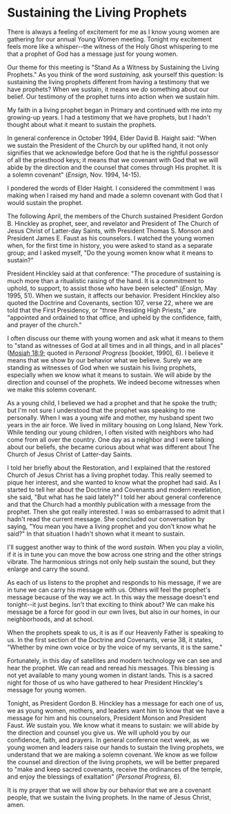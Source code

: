 # Sustaining the Living Prophets

There is always a feeling of excitement for me as I know young women are
gathering for our annual Young Women meeting. Tonight my excitement feels more
like a whisper--the witness of the Holy Ghost whispering to me that a prophet
of God has a message just for young women.

Our theme for this meeting is "Stand As a Witness by Sustaining the Living
Prophets." As you think of the word _sustaining,_ ask yourself this question:
Is sustaining the living prophets different from having a testimony that we
have prophets? When we sustain, it means we _do_ something about our belief.
Our testimony of the prophet turns into action when we sustain him.

My faith in a living prophet began in Primary and continued with me into my
growing-up years. I had a testimony that we have prophets, but I hadn't
thought about what it meant to sustain the prophets.

In general conference in October 1994, Elder David B. Haight said: "When we
sustain the President of the Church by our uplifted hand, it not only
signifies that we acknowledge before God that he is the rightful possessor of
all the priesthood keys; it means that we covenant with God that we will abide
by the direction and the counsel that comes through His prophet. It is a
solemn covenant" (_Ensign,_ Nov. 1994, 14-15).

I pondered the words of Elder Haight. I considered the commitment I was making
when I raised my hand and made a solemn covenant with God that I would sustain
the prophet.

The following April, the members of the Church sustained President Gordon B.
Hinckley as prophet, seer, and revelator and President of The Church of Jesus
Christ of Latter-day Saints, with President Thomas S. Monson and President
James E. Faust as his counselors. I watched the young women when, for the
first time in history, you were asked to stand as a separate group; and I
asked myself, "Do the young women know what it means to sustain?"

President Hinckley said at that conference: "The procedure of sustaining is
much more than a ritualistic raising of the hand. It is a commitment to
uphold, to support, to assist those who have been selected" (_Ensign,_ May
1995, 51). When we sustain, it affects our behavior. President Hinckley also
quoted the Doctrine and Covenants, section 107, verse 22, where we are told
that the First Presidency, or "three Presiding High Priests," are "appointed
and ordained to that office, and upheld by the confidence, faith, and prayer
of the church."

I often discuss our theme with young women and ask what it means to them to
"stand as witnesses of God at all times and in all things, and in all places"
([Mosiah 18:9](https://www.lds.org/scriptures/bofm/mosiah/18.9?lang=eng#8);
quoted in _Personal Progress_ [booklet, 1990], 6). I believe it means that we
show by our behavior what we believe. Surely we are standing as witnesses of
God when we sustain his living prophets, especially when we know what it means
to sustain. We will abide by the direction and counsel of the prophets. We
indeed become witnesses when we make this solemn covenant.

As a young child, I believed we had a prophet and that he spoke the truth; but
I'm not sure I understood that the prophet was speaking to me personally. When
I was a young wife and mother, my husband spent two years in the air force. We
lived in military housing on Long Island, New York. While tending our young
children, I often visited with neighbors who had come from all over the
country. One day as a neighbor and I were talking about our beliefs, she
became curious about what was different about The Church of Jesus Christ of
Latter-day Saints.

I told her briefly about the Restoration, and I explained that the restored
Church of Jesus Christ has a living prophet today. This really seemed to pique
her interest, and she wanted to know what the prophet had said. As I started
to tell her about the Doctrine and Covenants and modern revelation, she said,
"But what has he said lately?" I told her about general conference and that
the Church had a monthly publication with a message from the prophet. Then she
got really interested. I was so embarrassed to admit that I hadn't read the
current message. She concluded our conversation by saying, "You mean you have
a living prophet and you don't know what he said?" In that situation I hadn't
shown what it meant to sustain.

I'll suggest another way to think of the word _sustain._ When you play a
violin, if it is in tune you can move the bow across one string and the other
strings vibrate. The harmonious strings not only help sustain the sound, but
they enlarge and carry the sound.

As each of us listens to the prophet and responds to his message, if we are in
tune we can carry his message with us. Others will feel the prophet's message
because of the way we act. In this way the message doesn't end tonight--it
just begins. Isn't that exciting to think about? We can make his message be a
force for good in our own lives, but also in our homes, in our neighborhoods,
and at school.

When the prophets speak to us, it is as if our Heavenly Father is speaking to
us. In the first section of the Doctrine and Covenants, verse 38, it states,
"Whether by mine own voice or by the voice of my servants, it is the same."

Fortunately, in this day of satellites and modern technology we can see and
hear the prophet. We can read and reread his messages. This blessing is not
yet available to many young women in distant lands. This is a sacred night for
those of us who have gathered to hear President Hinckley's message for young
women.

Tonight, as President Gordon B. Hinckley has a message for each one of us, we
as young women, mothers, and leaders want him to know that we have a message
for him and his counselors, President Monson and President Faust. _We_ sustain
you. We know what it means to sustain: we will abide by the direction and
counsel you give us. We will uphold you by our confidence, faith, and prayers.
In general conference next week, as we young women and leaders raise our hands
to sustain the living prophets, we understand that we are making a solemn
covenant. We know as we follow the counsel and direction of the living
prophets, we will be better prepared to "make and keep sacred covenants,
receive the ordinances of the temple, and enjoy the blessings of exaltation"
(_Personal Progress,_ 6).

It is my prayer that we will show by our behavior that we are a covenant
people, that we sustain the living prophets. In the name of Jesus Christ,
amen.

